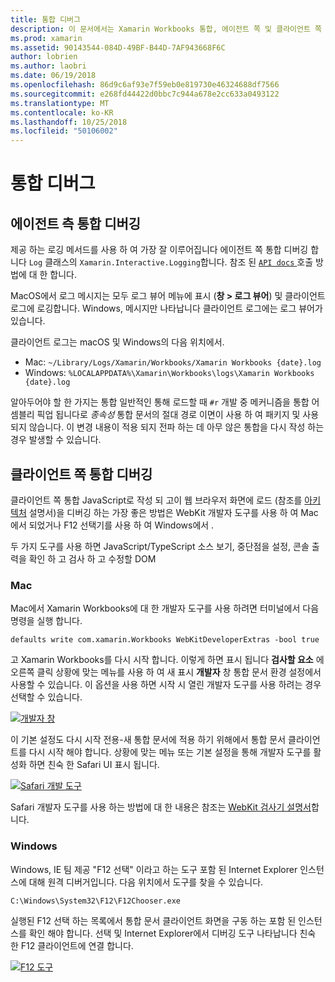 ```yaml
---
title: 통합 디버그
description: 이 문서에서는 Xamarin Workbooks 통합, 에이전트 쪽 및 클라이언트 쪽 Windows Mac.에 디버깅 하는 방법 설명
ms.prod: xamarin
ms.assetid: 90143544-084D-49BF-B44D-7AF943668F6C
author: lobrien
ms.author: laobri
ms.date: 06/19/2018
ms.openlocfilehash: 86d9c6af93e7f59eb0e819730e46324688df7566
ms.sourcegitcommit: e268fd44422d0bbc7c944a678e2cc633a0493122
ms.translationtype: MT
ms.contentlocale: ko-KR
ms.lasthandoff: 10/25/2018
ms.locfileid: "50106002"
---
```

# <a name="debugging-integrations"></a>통합 디버그

## <a name="debugging-agent-side-integrations"></a>에이전트 측 통합 디버깅

제공 하는 로깅 메서드를 사용 하 여 가장 잘 이루어집니다 에이전트 쪽 통합 디버깅 합니다 `Log` 클래스의 `Xamarin.Interactive.Logging`합니다. 참조 된 [ `API docs` ](https://developer.xamarin.com/api/type/Xamarin.Interactive.Logging.Log/) 호출 방법에 대 한 합니다.

MacOS에서 로그 메시지는 모두 로그 뷰어 메뉴에 표시 (**창 > 로그 뷰어**) 및 클라이언트 로그에 로깅합니다. Windows, 메시지만 나타납니다 클라이언트 로그에는 로그 뷰어가 있습니다.

클라이언트 로그는 macOS 및 Windows의 다음 위치에서.

- Mac: `~/Library/Logs/Xamarin/Workbooks/Xamarin Workbooks {date}.log`
- Windows: `%LOCALAPPDATA%\Xamarin\Workbooks\logs\Xamarin Workbooks {date}.log`

알아두어야 할 한 가지는 통합 일반적인 통해 로드할 때 `#r` 개발 중 메커니즘을 통합 어셈블리 픽업 됩니다로 _종속성_ 통합 문서의 절대 경로 이면이 사용 하 여 패키지 및 사용 되지 않습니다. 이 변경 내용이 적용 되지 전파 하는 데 아무 않은 통합을 다시 작성 하는 경우 발생할 수 있습니다.

## <a name="debugging-client-side-integrations"></a>클라이언트 쪽 통합 디버깅

클라이언트 쪽 통합 JavaScript로 작성 되 고이 웹 브라우저 화면에 로드 (참조를 [아키텍처](~/tools/workbooks/sdk/architecture.md) 설명서)을 디버깅 하는 가장 좋은 방법은 WebKit 개발자 도구를 사용 하 여 Mac에서 되었거나 F12 선택기를 사용 하 여 Windows에서 .

두 가지 도구를 사용 하면 JavaScript/TypeScript 소스 보기, 중단점을 설정, 콘솔 출력을 확인 하 고 검사 하 고 수정할 DOM

### <a name="mac"></a>Mac

Mac에서 Xamarin Workbooks에 대 한 개발자 도구를 사용 하려면 터미널에서 다음 명령을 실행 합니다.

```shell
defaults write com.xamarin.Workbooks WebKitDeveloperExtras -bool true
```

고 Xamarin Workbooks를 다시 시작 합니다. 이렇게 하면 표시 됩니다 **검사할 요소** 에 오른쪽 클릭 상황에 맞는 메뉴를 사용 하 여 새 표시 **개발자** 창 통합 문서 환경 설정에서 사용할 수 있습니다. 이 옵션을 사용 하면 시작 시 열린 개발자 도구를 사용 하려는 경우 선택할 수 있습니다.

[![개발자 창](debugging-images/developer-pane-small.png)](debugging-images/developer-pane.png#lightbox)

이 기본 설정도 다시 시작 전용-새 통합 문서에 적용 하기 위해에서 통합 문서 클라이언트를 다시 시작 해야 합니다. 상황에 맞는 메뉴 또는 기본 설정을 통해 개발자 도구를 활성화 하면 친숙 한 Safari UI 표시 됩니다.

[![Safari 개발 도구](debugging-images/mac-dev-tools.png)](debugging-images/mac-dev-tools.png#lightbox)

Safari 개발자 도구를 사용 하는 방법에 대 한 내용은 참조는 [WebKit 검사기 설명서][webkit-docs]합니다.

### <a name="windows"></a>Windows

Windows, IE 팀 제공 "F12 선택" 이라고 하는 도구 포함 된 Internet Explorer 인스턴스에 대해 원격 디버거입니다. 다음 위치에서 도구를 찾을 수 있습니다.

```shell
C:\Windows\System32\F12\F12Chooser.exe
```

실행된 F12 선택 하는 목록에서 통합 문서 클라이언트 화면을 구동 하는 포함 된 인스턴스를 확인 해야 합니다. 선택 및 Internet Explorer에서 디버깅 도구 나타납니다 친숙 한 F12 클라이언트에 연결 합니다.

[![F12 도구](debugging-images/windows-dev-tools.png)](debugging-images/windows-dev-tools.png#lightbox)

[webkit-docs]: https://trac.webkit.org/wiki/WebInspector
